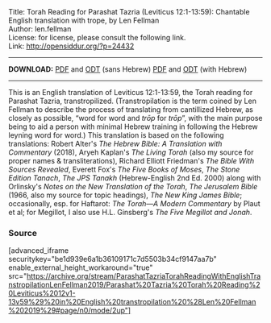 <html>
<head></head>
<body>
Title: Torah Reading for Parashat Tazria (Leviticus 12:1-13:59): Chantable English translation with trope, by Len Fellman<br />
Author: len.fellman<br />
License: for license, please consult the following link.<br />
Link: <a href="http://opensiddur.org/?p=24432">http://opensiddur.org/?p=24432</a>
<p />
<hr />

<style type="text/css" media="all">.printfriendly {display: none!important;}</style>

<strong>DOWNLOAD:</strong> 
<a href="https://archive.org/download/ParashatTazriaTorahReadingWithEnglishTranstropilationLenFellman2019/Parashat%20Tazria%20Torah%20Reading%20Leviticus%2012v1-13v59%29%20in%20English%20transtropilation%20%28Len%20Fellman%202019%29%20-%20english%20only.pdf">PDF</a> and <a href="https://archive.org/download/ParashatTazriaTorahReadingWithEnglishTranstropilationLenFellman2019/Parashat%20Tazria%20Torah%20Reading%20Leviticus%2012v1-13v59%29%20in%20English%20transtropilation%20%28Len%20Fellman%202019%29%20-%20english%20only.odt">ODT</a> (sans Hebrew) 
<a href="https://archive.org/download/ParashatTazriaTorahReadingWithEnglishTranstropilationLenFellman2019/Parashat%20Tazria%20Torah%20Reading%20Leviticus%2012v1-13v59%29%20in%20English%20transtropilation%20%28Len%20Fellman%202019%29.pdf">PDF</a> and <a href="https://archive.org/download/ParashatTazriaTorahReadingWithEnglishTranstropilationLenFellman2019/Parashat%20Tazria%20Torah%20Reading%20Leviticus%2012v1-13v59%29%20in%20English%20transtropilation%20%28Len%20Fellman%202019%29.odt">ODT</a> (with Hebrew)


<hr />

This is an English translation of Leviticus 12:1-13:59, the Torah reading for Parashat Tazria, transtropilized. (Transtropilation is the term coined by Len Fellman to describe the process of translating from cantillized Hebrew, as closely as possible, “word for word and <em>trōp</em> for <em>trōp</em>”, with the main purpose being to aid a person with minimal Hebrew training in following the Hebrew leyning word for word.) This translation is based on the following translations: Robert Alter's <em>The Hebrew Bible: A Translation with Commentary</em> (2018), Aryeh Kaplan's <em>The Living Torah</em> (also my source for proper names & transliterations), Richard Elliott Friedman's <em>The Bible With Sources Revealed</em>, Everett Fox's <em>The Five Books of Moses</em>, <em>The Stone Edition Tanach</em>, <em>The JPS Tanakh</em> (Hebrew-English 2nd Ed. 2000) along with Orlinsky's <em>Notes on the New Translation of the Torah</em>, <em>The Jerusalem Bible</em> (1966, also my source for topic headings), <em>The New King James Bible</em>; occasionally, esp. for Haftarot: <em>The Torah—A Modern Commentary</em> by Plaut et al; for Megillot, I also use H.L. Ginsberg's <em>The Five Megillot and Jonah</em>.

<h3>Source</h3>

[advanced_iframe securitykey="be1d939e6a1b36109171c7d5503b34cf9147aa7b" enable_external_height_workaround="true" src="https://archive.org/stream/ParashatTazriaTorahReadingWithEnglishTranstropilationLenFellman2019/Parashat%20Tazria%20Torah%20Reading%20Leviticus%2012v1-13v59%29%20in%20English%20transtropilation%20%28Len%20Fellman%202019%29#page/n0/mode/2up"]

</body>
</html>